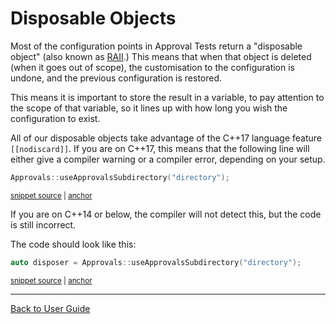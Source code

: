 <a id="top"></a>

# Disposable Objects

Most of the configuration points in Approval Tests return a "disposable object" (also known as [RAII](/doc/Glossary.md#raii-resource-acquisition-is-initialization).) This means that when that object is deleted (when it goes out of scope), the customisation to the configuration is undone, and the previous configuration is restored.

This means it is important to store the result in a variable, to pay attention to the scope of that variable, so it lines up with how long you wish the configuration to exist.

All of our disposable objects take advantage of the C++17 language feature `[[nodiscard]]`. If you are on C++17, this means that the following line will either give a compiler warning or a compiler error, depending on your setup.

<!-- snippet: disposable_incorrect -->
<a id='snippet-disposable_incorrect'></a>
```cpp
Approvals::useApprovalsSubdirectory("directory");
```
<sup><a href='/tests/DocTest_Tests/docs/DisposableSamples.cpp#L12-L14' title='Snippet source file'>snippet source</a> | <a href='#snippet-disposable_incorrect' title='Start of snippet'>anchor</a></sup>
<!-- endSnippet -->

If you are on C++14 or below, the compiler will not detect this, but the code is still incorrect.

The code should look like this:

<!-- snippet: disposable_correct -->
<a id='snippet-disposable_correct'></a>
```cpp
auto disposer = Approvals::useApprovalsSubdirectory("directory");
```
<sup><a href='/tests/DocTest_Tests/docs/DisposableSamples.cpp#L7-L9' title='Snippet source file'>snippet source</a> | <a href='#snippet-disposable_correct' title='Start of snippet'>anchor</a></sup>
<!-- endSnippet -->

---

[Back to User Guide](/doc/README.md#top)
